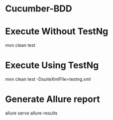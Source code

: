 # Cucumber-BDD

# Execute Without TestNg
mvn clean test
# Execute Using TestNg
mvn clean test -DsuiteXmlFile=testng.xml

# Generate Allure report
allure serve allure-results